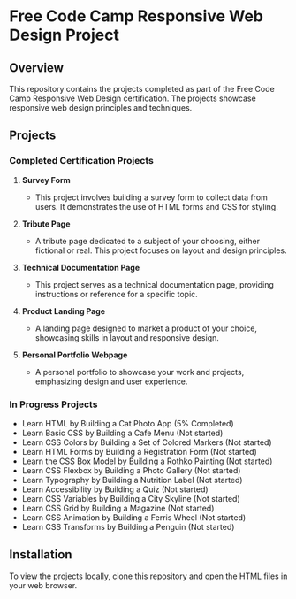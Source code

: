 # Free Code Camp Responsive Web Design Project

## Overview

This repository contains the projects completed as part of the Free Code Camp Responsive Web Design certification. The projects showcase responsive web design principles and techniques.

## Projects

### Completed Certification Projects

1. **Survey Form**
   - This project involves building a survey form to collect data from users. It demonstrates the use of HTML forms and CSS for styling.
2. **Tribute Page**

   - A tribute page dedicated to a subject of your choosing, either fictional or real. This project focuses on layout and design principles.

3. **Technical Documentation Page**

   - This project serves as a technical documentation page, providing instructions or reference for a specific topic.

4. **Product Landing Page**

   - A landing page designed to market a product of your choice, showcasing skills in layout and responsive design.

5. **Personal Portfolio Webpage**
   - A personal portfolio to showcase your work and projects, emphasizing design and user experience.

### In Progress Projects

- Learn HTML by Building a Cat Photo App (5% Completed)
- Learn Basic CSS by Building a Cafe Menu (Not started)
- Learn CSS Colors by Building a Set of Colored Markers (Not started)
- Learn HTML Forms by Building a Registration Form (Not started)
- Learn the CSS Box Model by Building a Rothko Painting (Not started)
- Learn CSS Flexbox by Building a Photo Gallery (Not started)
- Learn Typography by Building a Nutrition Label (Not started)
- Learn Accessibility by Building a Quiz (Not started)
- Learn CSS Variables by Building a City Skyline (Not started)
- Learn CSS Grid by Building a Magazine (Not started)
- Learn CSS Animation by Building a Ferris Wheel (Not started)
- Learn CSS Transforms by Building a Penguin (Not started)

## Installation

To view the projects locally, clone this repository and open the HTML files in your web browser.
